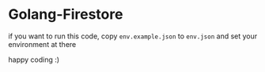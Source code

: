 # Golang-Firestore

if you want to run this code, copy `env.example.json` to `env.json` and set your environment at there

happy coding :)
